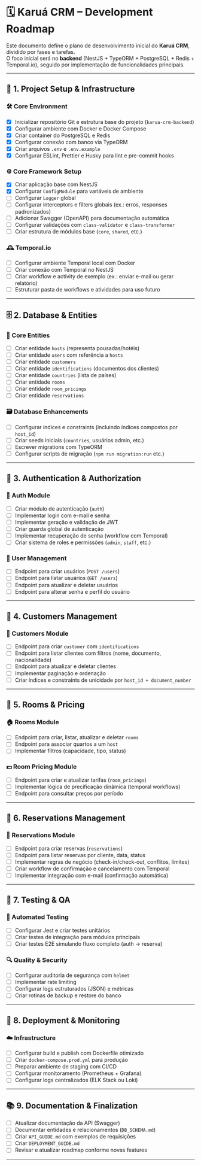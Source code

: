 # 🗓️ Karuá CRM – Development Roadmap

Este documento define o plano de desenvolvimento inicial do **Karuá CRM**, dividido por fases e tarefas.  
O foco inicial será no **backend** (NestJS + TypeORM + PostgreSQL + Redis + Temporal.io), seguido por implementação de funcionalidades principais.

---

## 🧱 1. Project Setup & Infrastructure

### 🛠️ Core Environment
- [x] Inicializar repositório Git e estrutura base do projeto (`karua-crm-backend`)
- [x] Configurar ambiente com Docker e Docker Compose
- [x] Criar container do PostgreSQL e Redis
- [x] Configurar conexão com banco via TypeORM
- [x] Criar arquivos `.env` e `.env.example`
- [x] Configurar ESLint, Prettier e Husky para lint e pre-commit hooks

### ⚙️ Core Framework Setup
- [x] Criar aplicação base com NestJS
- [x] Configurar `ConfigModule` para variáveis de ambiente
- [ ] Configurar `Logger` global
- [ ] Configurar interceptors e filters globais (ex.: erros, responses padronizados)
- [ ] Adicionar Swagger (OpenAPI) para documentação automática
- [ ] Configurar validações com `class-validator` e `class-transformer`
- [ ] Criar estrutura de módulos base (`core`, `shared`, etc.)

### 🕰️ Temporal.io
- [ ] Configurar ambiente Temporal local com Docker
- [ ] Criar conexão com Temporal no NestJS
- [ ] Criar workflow e activity de exemplo (ex.: enviar e-mail ou gerar relatório)
- [ ] Estruturar pasta de workflows e atividades para uso futuro

---

## 🗄️ 2. Database & Entities

### 📁 Core Entities
- [ ] Criar entidade `hosts` (representa pousadas/hotéis)
- [ ] Criar entidade `users` com referência a `hosts`
- [ ] Criar entidade `customers`
- [ ] Criar entidade `identifications` (documentos dos clientes)
- [ ] Criar entidade `countries` (lista de países)
- [ ] Criar entidade `rooms`
- [ ] Criar entidade `room_pricings`
- [ ] Criar entidade `reservations`

### 🗃️ Database Enhancements
- [ ] Configurar índices e constraints (incluindo índices compostos por `host_id`)
- [ ] Criar seeds iniciais (`countries`, usuários admin, etc.)
- [ ] Escrever migrations com TypeORM
- [ ] Configurar scripts de migração (`npm run migration:run` etc.)

---

## 🔐 3. Authentication & Authorization

### 👤 Auth Module
- [ ] Criar módulo de autenticação (`auth`)
- [ ] Implementar login com e-mail e senha
- [ ] Implementar geração e validação de JWT
- [ ] Criar guarda global de autenticação
- [ ] Implementar recuperação de senha (workflow com Temporal)
- [ ] Criar sistema de roles e permissões (`admin`, `staff`, etc.)

### 👥 User Management
- [ ] Endpoint para criar usuários (`POST /users`)
- [ ] Endpoint para listar usuários (`GET /users`)
- [ ] Endpoint para atualizar e deletar usuários
- [ ] Endpoint para alterar senha e perfil do usuário

---

## 👤 4. Customers Management

### 🧾 Customers Module
- [ ] Endpoint para criar `customer` com `identifications`
- [ ] Endpoint para listar clientes com filtros (nome, documento, nacionalidade)
- [ ] Endpoint para atualizar e deletar clientes
- [ ] Implementar paginação e ordenação
- [ ] Criar índices e constraints de unicidade por `host_id + document_number`

---

## 🏨 5. Rooms & Pricing

### 🏠 Rooms Module
- [ ] Endpoint para criar, listar, atualizar e deletar `rooms`
- [ ] Endpoint para associar quartos a um `host`
- [ ] Implementar filtros (capacidade, tipo, status)

### 💵 Room Pricing Module
- [ ] Endpoint para criar e atualizar tarifas (`room_pricings`)
- [ ] Implementar lógica de precificação dinâmica (temporal workflows)
- [ ] Endpoint para consultar preços por período

---

## 📅 6. Reservations Management

### 📑 Reservations Module
- [ ] Endpoint para criar reservas (`reservations`)
- [ ] Endpoint para listar reservas por cliente, data, status
- [ ] Implementar regras de negócio (check-in/check-out, conflitos, limites)
- [ ] Criar workflow de confirmação e cancelamento com Temporal
- [ ] Implementar integração com e-mail (confirmação automática)

---

## 🧪 7. Testing & QA

### 🧰 Automated Testing
- [ ] Configurar Jest e criar testes unitários
- [ ] Criar testes de integração para módulos principais
- [ ] Criar testes E2E simulando fluxo completo (auth → reserva)

### 🔍 Quality & Security
- [ ] Configurar auditoria de segurança com `helmet`
- [ ] Implementar rate limiting
- [ ] Configurar logs estruturados (JSON) e métricas
- [ ] Criar rotinas de backup e restore do banco

---

## 🚀 8. Deployment & Monitoring

### ☁️ Infrastructure
- [ ] Configurar build e publish com Dockerfile otimizado
- [ ] Criar `docker-compose.prod.yml` para produção
- [ ] Preparar ambiente de staging com CI/CD
- [ ] Configurar monitoramento (Prometheus + Grafana)
- [ ] Configurar logs centralizados (ELK Stack ou Loki)

---

## 📚 9. Documentation & Finalization

- [ ] Atualizar documentação da API (Swagger)
- [ ] Documentar entidades e relacionamentos (`DB_SCHEMA.md`)
- [ ] Criar `API_GUIDE.md` com exemplos de requisições
- [ ] Criar `DEPLOYMENT_GUIDE.md`
- [ ] Revisar e atualizar roadmap conforme novas features

---
